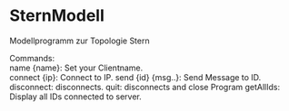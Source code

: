 # SternModell
Modellprogramm zur Topologie Stern

Commands:<br>
name {name}: Set your Clientname.<br>
connect {ip}: Connect to IP.
send {id} {msg..}: Send Message to ID.
disconnect: disconnects.
quit: disconnects and close Program
getAllIds: Display all IDs connected to server.
